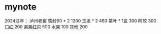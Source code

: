 # mynote

2024过年：
    泸州老窖 窖龄90 * 2  1200
    玉溪 * 2    460
    茶叶 * 1盒  300
    阿胶        300
    口红        200
    弟弟红包    500
    水果        100
    其他        200
